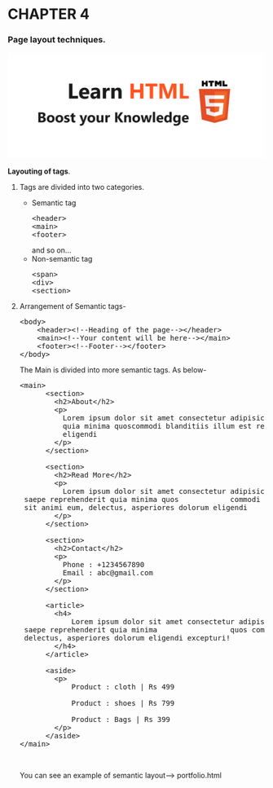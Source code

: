 # CHAPTER 4
### Page layout techniques.

![Banner](https://github.com/Ninja-Vikash/Assets/blob/main/HTML%20Assets/HTML.png)

**Layouting of tags**.
<ol>
<li>Tags are divided into two categories.</li>
<ul>
<li>Semantic tag</li>
<pre>
&ltheader&gt
&ltmain&gt
&ltfooter&gt
</pre>
and so on...

<li>Non-semantic tag</li>
<pre>
&ltspan&gt
&ltdiv&gt
&ltsection&gt
</pre>
</ul>
<li>Arrangement of Semantic tags-</li>
<pre>
&ltbody&gt
    &ltheader>&lt!--Heading of the page--&gt&lt/header&gt
    &ltmain>&lt!--Your content will be here--&gt&lt/main&gt
    &ltfooter>&lt!--Footer--&gt&lt/footer&gt
&lt/body&gt
</pre>

The Main is divided into more semantic tags. As below-

<pre>
&ltmain&gt
      &ltsection&gt
        &lth2&gtAbout&lt/h2&gt
        &ltp&gt
          Lorem ipsum dolor sit amet consectetur adipisicing elit. Magnam corrupti suscipit aperiam, saepe reprehenderit<br> &nbsp;&nbsp;&nbsp;&nbsp;&nbsp;&nbsp;&nbsp;&nbsp;&nbsp;quia minima quoscommodi blanditiis illum est repudiandae possimus sit animi eum, delectus, asperiores dolorum<br> &nbsp;&nbsp;&nbsp;&nbsp;&nbsp;&nbsp;&nbsp;&nbsp;&nbsp;eligendi 
        &lt/p&gt
      &lt/section&gt

      &ltsection&gt
        &lth2&gtRead More&lt/h2&gt
        &ltp&gt
          Lorem ipsum dolor sit amet consectetur adipisicing elit. Magnam corrupti suscipit aperiam,<br> saepe reprehenderit quia minima quos            commodi blanditiis illum est repudiandae possimus<br> sit animi eum, delectus, asperiores dolorum eligendi 
        &lt/p&gt
      &lt/section&gt

      &ltsection&gt
        &lth2&gtContact&lt/h2&gt
        &ltp&gt
          Phone : +1234567890
          Email : abc@gmail.com
        &lt/p&gt
      &lt/section&gt

      &ltarticle&gt
        &lth4&gt
            Lorem ipsum dolor sit amet consectetur adipisicing elit. Magnam corrupti suscipit aperiam,<br> saepe reprehenderit quia minima                 quos commodi blanditiis illum est repudiandae possimus sit animi eum,<br> delectus, asperiores dolorum eligendi excepturi!                     Sapiente, facilis et?
        &lt/h4&gt
      &lt/article&gt

      &ltaside&gt
        &ltp&gt
            Product : cloth | Rs 499 <br>
            Product : shoes | Rs 799 <br>
            Product : Bags | Rs 399
        &lt/p&gt
      &lt/aside&gt
&lt/main&gt
</pre>
<br>

You can see an example of semantic layout--> portfolio.html
</ol>
